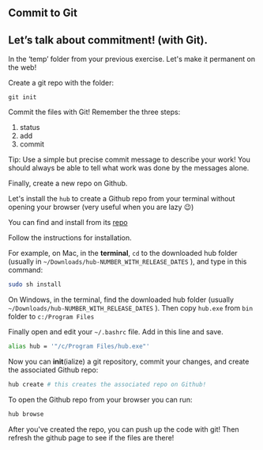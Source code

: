 ## Commit to Git

## Let’s talk about commitment! (with Git).

In the ‘temp’ folder from your previous exercise. Let's make it permanent on the web!

Create a git repo with the folder:

`git init`

Commit the files with Git! Remember the three steps:

1. status
2. add
3. commit

Tip: Use a simple but precise commit message to describe your work! You should always be able to tell what work was done by the messages alone.

Finally, create a new repo on Github.

Let's install the `hub` to create a Github repo from your terminal without opening your browser (very useful when you are lazy 😉)

You can find and install from its [repo](https://github.com/github/hub/releases)

Follow the instructions for installation. 

For example, on Mac, in the **terminal**, `cd` to the downloaded hub folder (usually in `~/Downloads/hub-NUMBER_WITH_RELEASE_DATES` ), and type in this command:

```bash
sudo sh install
```

On Windows, in the terminal, find the downloaded hub folder (usually `~/Downloads/hub-NUMBER_WITH_RELEASE_DATES` ). Then copy `hub.exe` from `bin` folder to `c:/Program Files`

Finally open and edit your `~/.bashrc` file.  Add in this line and save.

```bash
alias hub = '"/c/Program Files/hub.exe"'
```

Now you can **init**(ialize) a git repository, commit your changes, and create the associated Github repo:

```bash
hub create # this creates the associated repo on Github!
```

To open the Github repo from your browser you can run:

```bash
hub browse
```

After you've created the repo, you can push up the code with git! Then refresh the github page to see if the files are there!

